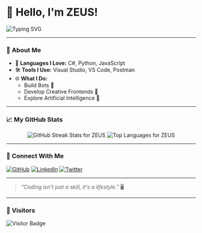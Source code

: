 # 👋 Hello, I'm ZEUS!  

![Typing SVG](https://readme-typing-svg.demolab.com?font=Fira+Code&size=24&pause=1000&color=F7007C&center=true&vCenter=true&width=435&lines=Passionate+Developer;Creative+Innovator;Coding+is+My+Superpower!;Welcome+to+My+World!💻)

---

### 🚀 **About Me**
- 🌟 **Languages I Love:** C#, Python, JavaScript  
- 🛠️ **Tools I Use:** Visual Studio, VS Code, Postman  
- 🌐 **What I Do:**  
  - Build Bots 🤖  
  - Develop Creative Frontends 🎨  
  - Explore Artificial Intelligence 🚀  

---

### 📈 **My GitHub Stats**  
<div align="center"> <img src="https://github-readme-streak-stats.herokuapp.com/?user=ZEUS&theme=radical" alt="GitHub Streak Stats for ZEUS" /> <img src="https://github-readme-stats.vercel.app/api/top-langs/?username=ZEUS&layout=compact&theme=radical" alt="Top Languages for ZEUS" /> </div>

---

### 🔗 **Connect With Me**
[![GitHub](https://img.shields.io/badge/-GitHub-181717?style=for-the-badge&logo=github)](https://github.com/ZEUS)
[![LinkedIn](https://img.shields.io/badge/-LinkedIn-0A66C2?style=for-the-badge&logo=linkedin)](https://www.linkedin.com/in/ZEUS/)
[![Twitter](https://img.shields.io/badge/-Twitter-1DA1F2?style=for-the-badge&logo=twitter)](https://twitter.com/ZEUS)

---

> _"Coding isn't just a skill, it's a lifestyle."_ 🖥️

---

### 🎨 **Visitors**
![Visitor Badge](https://visitor-badge.laobi.icu/badge?page_id=ZEUS.profile)


